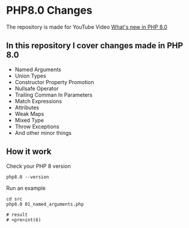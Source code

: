 # PHP8.0 Changes

The repository is made for YouTube Video [What's new in PHP 8.0](https://youtu.be/uU1-ZqIbYes)

## In this repository I cover changes made in PHP 8.0

 - Named Arguments
 - Union Types
 - Constructor Property Promotion
 - Nullsafe Operator
 - Trailing Comman In Parameters
 - Match Expressions
 - Attributes
 - Weak Maps
 - Mixed Type
 - Throw Exceptions
 - And other minor things

## How it work

Check your PHP 8 version

```shell
php8.0 --version
```

Run an example

```shell
cd src
php8.0 01_named_arguments.php

# result
# <pre>int(6)
```